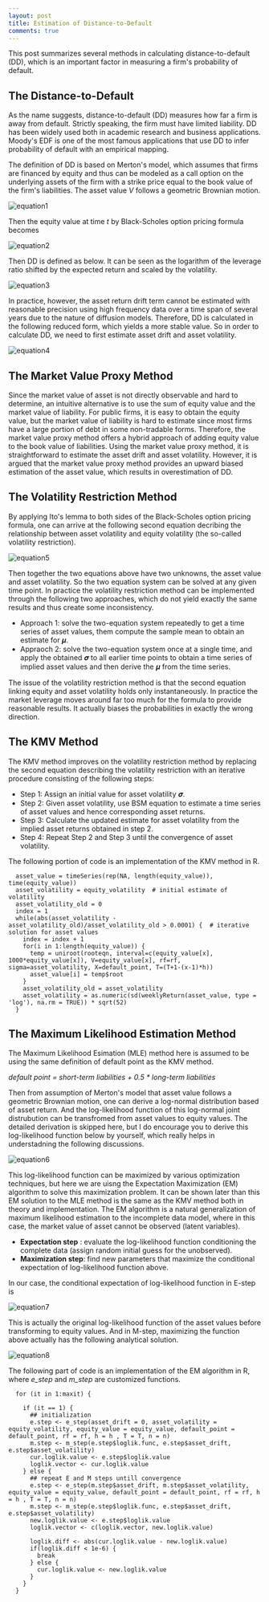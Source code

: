 ```yaml
---
layout: post
title: Estimation of Distance-to-Default
comments: true
---
```


This post summarizes several methods in calculating distance-to-default (DD), which is an important factor in measuring a firm's probability of default.

## The Distance-to-Default

As the name suggests, distance-to-default (DD) measures how far a firm is away from default. Strictly speaking, the firm must have limited liability. DD has been widely used both in academic research and business applications. Moody's EDF is one of the most famous applications that use DD to infer probability of default with an empirical mapping. 

The definition of DD is based on Merton's model, which assumes that firms are financed by equity and thus can be modeled as a call option on the underlying assets of the firm with a strike price equal to the book value of the firm's liabilities. The asset value *V* follows a geometric Brownian motion.

![equation1](/images/post_20171122_1.png)

Then the equity value at time *t* by Black-Scholes option pricing formula becomes

![equation2](/images/post_20171122_2.png)

Then DD is defined as below. It can be seen as the logarithm of the leverage ratio shifted by the expected return and scaled by the volatility.

![equation3](/images/post_20171122_3.png)

In practice, however, the asset return drift term cannot be estimated with reasonable precision using high frequency data over a time span of several years due to the nature of diffusion models. Therefore, DD is calculated in the following reduced form, which yields a more stable value. So in order to calculate DD, we need to first estimate asset drift and asset volatility.

![equation4](/images/post_20171122_4.png)


## The Market Value Proxy Method

Since the market value of asset is not directly observable and hard to determine, an intuitive alternative is to use the sum of equity value and the market value of liability. For public firms, it is easy to obtain the equity value, but the market value of liability is hard to estimate since most firms have a large portion of debt in some non-tradable forms. Therefore, the market value proxy method offers a hybrid approach of adding equity value to the book value of liabilities. Using the market value proxy method, it is straightforward to estimate the asset drift and asset volatility. However, it is argued that the market value proxy method provides an upward biased estimation of the asset value, which results in overestimation of DD. 


## The Volatility Restriction Method

By applying Ito's lemma to both sides of the Black-Scholes option pricing formula, one can arrive at the following second equation decribing the relationship between asset volatility and equity volatility (the so-called volatility restriction).

![equation5](/images/post_20171122_5.png)

Then together the two equations above have two unknowns, the asset value and asset volatility. So the two equation system can be solved at any given time point. In practice the volatility restriction method can be implemented through the following two approaches, which do not yield exactly the same results and thus create some inconsistency.

- Approach 1: solve the two-equation system repeatedly to get a time series of asset values, them compute the sample mean to obtain an estimate for 𝝁.
- Appraoch 2: solve the two-equation system once at a single time, and apply the obtained 𝝈 to all earlier time points to obtain a time series of implied asset values and then derive the 𝝁 from the time series.

The issue of the volatility restriction method is that the second equation linking equity and asset volatility holds only instantaneously. In practice the market leverage moves around far too much for the formula to provide reasonable results. It actually biases the probabilities in exactly the wrong direction. 


## The KMV Method

The KMV method improves on the volatility restriction method by replacing the second equation describing the volatility restriction with an iterative procedure consisting of the following steps:

- Step 1: Assign an initial value for asset volatility 𝝈. 
- Step 2: Given asset volatility, use BSM equation to estimate a time series of asset values and hence corresponding asset returns.
- Step 3: Calculate the updated estimate for asset volatility from the implied asset returns obtained in step 2.
- Step 4: Repeat Step 2 and Step 3 until the convergence of asset volatility.

The following portion of code is an implementation of the KMV method in R.
~~~
  asset_value = timeSeries(rep(NA, length(equity_value)), time(equity_value))
  asset_volatility = equity_volatility  # initial estimate of volatility
  asset_volatility_old = 0
  index = 1
  while(abs(asset_volatility - asset_volatility_old)/asset_volatility_old > 0.0001) {  # iterative solution for asset values
    index = index + 1
    for(i in 1:length(equity_value)) {
      temp = uniroot(rooteqn, interval=c(equity_value[x], 1000*equity_value[x]), V=equity_value[x], rf=rf, sigma=asset_volatility, X=default_point, T=(T+1-(x-1)*h))
      asset_value[i] = temp$root
    }
    asset_volatility_old = asset_volatility
    asset_volatility = as.numeric(sd(weeklyReturn(asset_value, type = 'log'), na.rm = TRUE)) * sqrt(52)
  }
~~~

## The Maximum Likelihood Estimation Method

The Maximum Likelihood Esimation (MLE) method here is assumed to be using the same definition of default point as the KMV method.

  *default point = short-term liabilities + 0.5 * long-term liabilities*

Then from assumption of Merton's model that asset value follows a geometric Brownian motion, one can derive a log-normal distribution based of asset return. And the log-likelihood function of this log-normal joint distrubution can be transfromed from asset values to equity values. The detailed derivation is skipped here, but I do encourage you to derive this log-likelihood function below by yourself, which really helps in understadning the following discussions. 

![equation6](/images/post_20171122_6.png)

This log-likelihood function can be maximized by various optimization techniques, but here we are uisng the Expectation Maximization (EM) algorithm to solve this maximization problem. It can be shown later than this EM solution to the MLE method is the same as the KMV method both in theory and implementation. The EM algorithm is a natural generalization of maximum likelihood estimation to the incomplete data model, where in this case, the market value of asset cannot be observed (latent variables).

+  **Expectation step** : evaluate the log-likelihood function conditioning the complete data (assign random initial guess for the 	unobserved).  
+ **Maximization step**: find new parameters that maximize the conditional expectation of log-likelihood function above.

In our case, the conditional expectation of log-likelihood function in E-step is

![equation7](/images/post_20171122_7.png)

This is actually the original log-likelihood function of the asset values before transforming to equity values. And in M-step, maximizing the function above actually has the following analytical solution.

![equation8](/images/post_20171122_8.png)

The following part of code is an implementation of the EM algorithm in R, where *e_step* and *m_step* are customized functions.
~~~
  for (it in 1:maxit) {
    
    if (it == 1) {
      ## initialization
      e.step <- e_step(asset_drift = 0, asset_volatility = equity_volatility, equity_value = equity_value, default_point = default_point, rf = rf, h = h , T = T, n = n)
      m.step <- m_step(e.step$loglik.func, e.step$asset_drift, e.step$asset_volatility)
      cur.loglik.value <- e.step$loglik.value
      loglik.vector <- cur.loglik.value
    } else {
      ## repeat E and M steps untill convergence
      e.step <- e_step(m.step$asset_drift, m.step$asset_volatility, equity_value = equity_value, default_point = default_point, rf = rf, h = h , T = T, n = n)
      m.step <- m_step(e.step$loglik.func, e.step$asset_drift, e.step$asset_volatility)
      new.loglik.value <- e.step$loglik.value
      loglik.vector <- c(loglik.vector, new.loglik.value)
      
      loglik.diff <- abs(cur.loglik.value - new.loglik.value)
      if(loglik.diff < 1e-6) {
        break
      } else {
        cur.loglik.value <- new.loglik.value
      }
    }
  }
~~~


